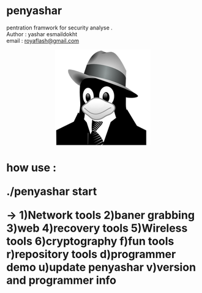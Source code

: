 # penyashar
pentration framwork for security analyse . 
<br>Author : yashar esmaildokht
<br>email : royaflash@gmail.com
<center><img src="penyashar.png"> </center>

<h1> how use :

./penyashar start 

->
1)Network tools
2)baner grabbing
3)web
4)recovery tools
5)Wireless tools
6)cryptography
f)fun tools
r)repository tools
d)programmer demo
u)update penyashar
v)version and programmer info 


